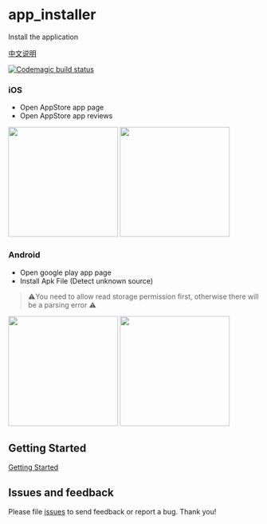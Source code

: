 # app_installer

Install the application

[中文说明](https://github.com/yy1300326388/app_installer/tree/master/README_CN.md)

[![Codemagic build status](https://api.codemagic.io/apps/5d5610bc6a6c3600097b4391/5d5610bc6a6c3600097b4390/status_badge.svg)](https://codemagic.io/apps/5d5610bc6a6c3600097b4391/5d5610bc6a6c3600097b4390/latest_build)

### iOS

* Open AppStore app page
* Open AppStore app reviews

 <img src="https://raw.githubusercontent.com/yy1300326388/app_installer/develop/images/iOS_Go_Store.gif" width="220"/>
<img src="https://raw.githubusercontent.com/yy1300326388/app_installer/develop/images/iOS_Review.gif" width="220"/>


### Android

* Open google play app page
* Install Apk File (Detect unknown source)
> ⚠️You need to allow read storage permission first, otherwise there will be a parsing error ⚠️

<img src="https://raw.githubusercontent.com/yy1300326388/app_installer/develop/images/Android_Go_Store.gif" width="220"/>
<img src="https://raw.githubusercontent.com/yy1300326388/app_installer/develop/images/install_apk.gif" width="220"/>


## Getting Started

[Getting Started](https://github.com/yy1300326388/app_installer/tree/master/example)

## Issues and feedback

Please file [issues](https://github.com/yy1300326388/app_installer/issues/new) to send feedback or report a bug. Thank you!